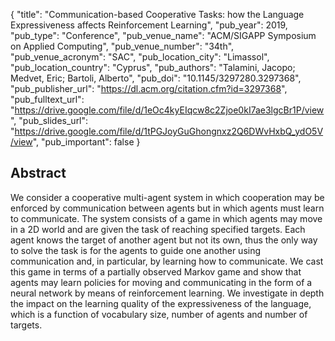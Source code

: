 {
  "title": "Communication-based Cooperative Tasks: how the Language Expressiveness affects Reinforcement Learning",
  "pub_year": 2019,
  "pub_type": "Conference",
  "pub_venue_name": "ACM/SIGAPP Symposium on Applied Computing",
  "pub_venue_number": "34th",
  "pub_venue_acronym": "SAC",
  "pub_location_city": "Limassol",
  "pub_location_country": "Cyprus",
  "pub_authors": "Talamini, Jacopo; Medvet, Eric; Bartoli, Alberto",
  "pub_doi": "10.1145/3297280.3297368",
  "pub_publisher_url": "https://dl.acm.org/citation.cfm?id=3297368",
  "pub_fulltext_url": "https://drive.google.com/file/d/1eOc4kyEIqcw8c2Zjoe0kI7ae3lgcBr1P/view",
  "pub_slides_url": "https://drive.google.com/file/d/1tPGJoyGuGhongnxz2Q6DWvHxbQ_ydO5V/view",
  "pub_important": false
}

## Abstract
We consider a cooperative multi-agent system in which cooperation may be enforced by communication between agents but in which agents must learn to communicate. The system consists of a game in which agents may move in a 2D world and are given the task of reaching specified targets. Each agent knows the target of another agent but not its own, thus the only way to solve the task is for the agents to guide one another using communication and, in particular, by learning how to communicate. We cast this game in terms of a partially observed Markov game and show that agents may learn policies for moving and communicating in the form of a neural network by means of reinforcement learning. We investigate in depth the impact on the learning quality of the expressiveness of the language, which is a function of vocabulary size, number of agents and number of targets.
